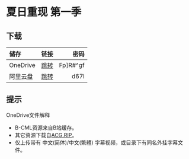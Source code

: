 # 夏日重现 第一季

## 下载

储存 | 链接 | 密码
:----------- | :-----------: | -----------:
 OneDrive | [跳转](https://xrzcloud-my.sharepoint.com/:f:/g/personal/xrz_xrzyun_ml/Eg5Oqm8kp-dEh8RPvGdfBAQBke60s49Bo_8Z9ICtjDmyMQ?e=mjqZA9) | Fp]R#^gf
 阿里云盘 | [跳转](https://www.aliyundrive.com/s/GXBpgGdrJq7) | d67l

## 提示

OneDrive文件解释  

- B-CML资源来自B站缓存。  
- 其它资源下载自[ACG.RIP](https://acg.rip/)。  
- 仅上传带有 中文(简体)/中文(繁體) 字幕视频，或目录下有同名外挂字幕文件。  
